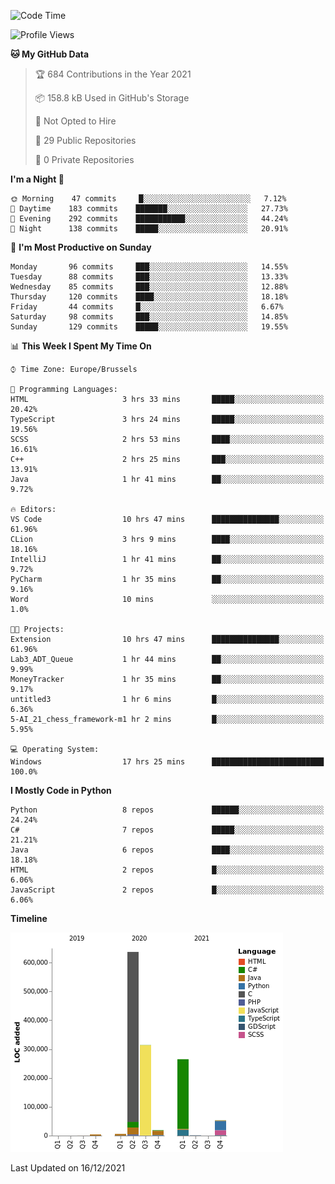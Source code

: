 <!--START_SECTION:waka-->
![Code Time](http://img.shields.io/badge/Code%20Time-60%20hrs%2013%20mins-blue)

![Profile Views](http://img.shields.io/badge/Profile%20Views-1-blue)

**🐱 My GitHub Data** 

> 🏆 684 Contributions in the Year 2021
 > 
> 📦 158.8 kB Used in GitHub's Storage 
 > 
> 🚫 Not Opted to Hire
 > 
> 📜 29 Public Repositories 
 > 
> 🔑 0 Private Repositories  
 > 
**I'm a Night 🦉** 

```text
🌞 Morning    47 commits     █░░░░░░░░░░░░░░░░░░░░░░░░   7.12% 
🌆 Daytime    183 commits    ███████░░░░░░░░░░░░░░░░░░   27.73% 
🌃 Evening    292 commits    ███████████░░░░░░░░░░░░░░   44.24% 
🌙 Night      138 commits    █████░░░░░░░░░░░░░░░░░░░░   20.91%

```
📅 **I'm Most Productive on Sunday** 

```text
Monday       96 commits     ███░░░░░░░░░░░░░░░░░░░░░░   14.55% 
Tuesday      88 commits     ███░░░░░░░░░░░░░░░░░░░░░░   13.33% 
Wednesday    85 commits     ███░░░░░░░░░░░░░░░░░░░░░░   12.88% 
Thursday     120 commits    ████░░░░░░░░░░░░░░░░░░░░░   18.18% 
Friday       44 commits     █░░░░░░░░░░░░░░░░░░░░░░░░   6.67% 
Saturday     98 commits     ███░░░░░░░░░░░░░░░░░░░░░░   14.85% 
Sunday       129 commits    █████░░░░░░░░░░░░░░░░░░░░   19.55%

```


📊 **This Week I Spent My Time On** 

```text
⌚︎ Time Zone: Europe/Brussels

💬 Programming Languages: 
HTML                     3 hrs 33 mins       █████░░░░░░░░░░░░░░░░░░░░   20.42% 
TypeScript               3 hrs 24 mins       █████░░░░░░░░░░░░░░░░░░░░   19.56% 
SCSS                     2 hrs 53 mins       ████░░░░░░░░░░░░░░░░░░░░░   16.61% 
C++                      2 hrs 25 mins       ███░░░░░░░░░░░░░░░░░░░░░░   13.91% 
Java                     1 hr 41 mins        ██░░░░░░░░░░░░░░░░░░░░░░░   9.72%

🔥 Editors: 
VS Code                  10 hrs 47 mins      ███████████████░░░░░░░░░░   61.96% 
CLion                    3 hrs 9 mins        ████░░░░░░░░░░░░░░░░░░░░░   18.16% 
IntelliJ                 1 hr 41 mins        ██░░░░░░░░░░░░░░░░░░░░░░░   9.72% 
PyCharm                  1 hr 35 mins        ██░░░░░░░░░░░░░░░░░░░░░░░   9.16% 
Word                     10 mins             ░░░░░░░░░░░░░░░░░░░░░░░░░   1.0%

🐱‍💻 Projects: 
Extension                10 hrs 47 mins      ███████████████░░░░░░░░░░   61.96% 
Lab3_ADT_Queue           1 hr 44 mins        ██░░░░░░░░░░░░░░░░░░░░░░░   9.99% 
MoneyTracker             1 hr 35 mins        ██░░░░░░░░░░░░░░░░░░░░░░░   9.17% 
untitled3                1 hr 6 mins         █░░░░░░░░░░░░░░░░░░░░░░░░   6.36% 
5-AI_21_chess_framework-m1 hr 2 mins         █░░░░░░░░░░░░░░░░░░░░░░░░   5.95%

💻 Operating System: 
Windows                  17 hrs 25 mins      █████████████████████████   100.0%

```

**I Mostly Code in Python** 

```text
Python                   8 repos             ██████░░░░░░░░░░░░░░░░░░░   24.24% 
C#                       7 repos             █████░░░░░░░░░░░░░░░░░░░░   21.21% 
Java                     6 repos             ████░░░░░░░░░░░░░░░░░░░░░   18.18% 
HTML                     2 repos             █░░░░░░░░░░░░░░░░░░░░░░░░   6.06% 
JavaScript               2 repos             █░░░░░░░░░░░░░░░░░░░░░░░░   6.06%

```


**Timeline**

![Chart not found](https://raw.githubusercontent.com/Arafa42/Arafa42/main/charts/bar_graph.png) 


 Last Updated on 16/12/2021
<!--END_SECTION:waka-->


<!-- 
[![Hits](https://hits.seeyoufarm.com/api/count/incr/badge.svg?url=https%3A%2F%2Fgithub.com%2FArafa42&count_bg=%23455AF3&title_bg=%23262D3B&icon=github.svg&icon_color=%23588EF7&title=visitors&edge_flat=false)](https://hits.seeyoufarm.com)
 -->
